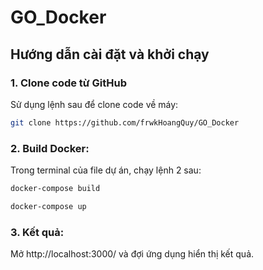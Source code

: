 # GO_Docker

## Hướng dẫn cài đặt và khởi chạy

### 1. Clone code từ GitHub
Sử dụng lệnh sau để clone code về máy:

```bash
git clone https://github.com/frwkHoangQuy/GO_Docker
```
### 2. Build Docker: 
Trong terminal của file dự án, chạy lệnh 2 sau: 
```bash
docker-compose build
```

```bash
docker-compose up
```

### 3. Kết quả: 

Mở http://localhost:3000/ và đợi ứng dụng hiển thị kết quả.
